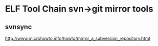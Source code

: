 # ELF Tool Chain svn->git mirror tools

## svnsync
http://www.microhowto.info/howto/mirror_a_subversion_repository.html

